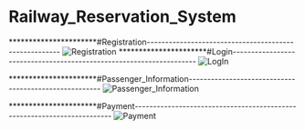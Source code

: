# Railway_Reservation_System

**********************#Registration------------------------------------------------------
![Registration](https://user-images.githubusercontent.com/54211163/103547726-ccb97a80-4eca-11eb-817b-68650861f046.PNG)
**********************#Login--------------------------------------------------------------------
![LogIn](https://user-images.githubusercontent.com/54211163/103547735-ce833e00-4eca-11eb-91ce-2a5778c338ca.PNG)

**********************#Passenger_Information------------------------------------------------------
![Passenger_Information](https://user-images.githubusercontent.com/54211163/103547738-d0e59800-4eca-11eb-8aa5-af6f455fcbf8.PNG)

**********************#Payment------------------------------------------------------------------------
![Payment](https://user-images.githubusercontent.com/54211163/103547748-d216c500-4eca-11eb-8658-2dd8e64d3547.PNG)
